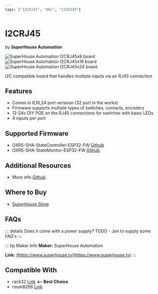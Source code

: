 ```yaml
---
tags: ["I2CRJ45", "URC", "I2CRJ45"]
---
```

# I2CRJ45
<p class="maker">by <b>SuperHouse Automation</b></p>

<!-- Board Image -->
![SuperHouse Automation I2CRJ45x8 board](/images/oxrs-I2CRJ45X8.jpg)
![SuperHouse Automation I2CRJ45x16 board](/images/oxrs-I2CRJ45X16.jpg)
![SuperHouse Automation I2CRJ45x24 board](/images/oxrs-I2CRJ45X24.jpg)

<!-- Board Description -->
I2C compatible board that handles multiple inputs via an RJ45 connection

## Features
- Comes in 8,16,24 port versiosn (32 port in the works)
- Firmware supports multiple types of switches, contacts, encoders
- 12-24v DIY POE on the RJ45 connections for switches with basic LEDs
- 4 inputs per port

## Supported Firmware
- OXRS-SHA-StateController-ESP32-FW  [Github](https://github.com/SuperHouse/OXRS-SHA-StateController-ESP32-FW)
- OXRS-SHA-StateMonitor-ESP32-FW [Github](https://github.com/SuperHouse/OXRS-SHA-StateMonitor-ESP32-FW)

## Additional Resources
- More info [Github](https://github.com/SuperHouse/I2CRJ45)

## Where to Buy
- [SuperHouse Store](https://www.superhouse.tv/product/i2c-rj45-light-switch-breakout/)

## FAQs
::: details Does it come with a power supply?
TODO - Jon to supply some FAQ's
:::

::: tip Maker Info
**Maker:** SuperHouse Automation

**Link:** [https://www.superhouse.tv](https://www.superhouse.tv)
:::

## Compatible With
- rack32  [Link](https://oxrs.io/docs/hardware/controllers/rack32.html) **<-- Best Choice**
- room8266 [Link](https://oxrs.io/docs/hardware/controllers/room8266.html)
